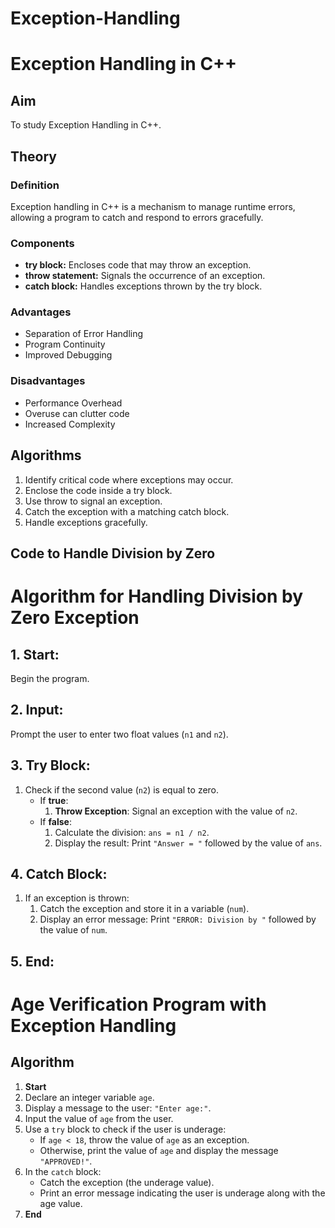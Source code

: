 # Exception-Handling
<html lang="en">
<head>
    <meta charset="UTF-8">
    <meta name="viewport" content="width=device-width, initial-scale=1.0">
    <title>Exception Handling in C++</title>
</head>
<body>
    <h1>Exception Handling in C++</h1>

 <h2>Aim</h2>
    <p>To study Exception Handling in C++.</p>

<h2>Theory</h2>
    <h3>Definition</h3>
    <p>Exception handling in C++ is a mechanism to manage runtime errors, allowing a program to catch and respond to errors gracefully.</p>
    <h3>Components</h3>
    <ul>
        <li><strong>try block:</strong> Encloses code that may throw an exception.</li>
        <li><strong>throw statement:</strong> Signals the occurrence of an exception.</li>
        <li><strong>catch block:</strong> Handles exceptions thrown by the try block.</li>
    </ul>

  <h3>Advantages</h3>
    <ul>
        <li>Separation of Error Handling</li>
        <li>Program Continuity</li>
        <li>Improved Debugging</li>
    </ul>

  <h3>Disadvantages</h3>
    <ul>
        <li>Performance Overhead</li>
        <li>Overuse can clutter code</li>
        <li>Increased Complexity</li>
    </ul>

 <h2>Algorithms</h2>
    <ol>
        <li>Identify critical code where exceptions may occur.</li>
        <li>Enclose the code inside a try block.</li>
        <li>Use throw to signal an exception.</li>
        <li>Catch the exception with a matching catch block.</li>
        <li>Handle exceptions gracefully.</li>
    </ol>

 <h2>Code to Handle Division by Zero</h2>
<h1>Algorithm for Handling Division by Zero Exception</h1>

<h2>1. Start:</h2>
    <p>Begin the program.</p>

 <h2>2. Input:</h2>
    <p>Prompt the user to enter two float values (<code>n1</code> and <code>n2</code>).</p>

 <h2>3. Try Block:</h2>
 <ol>
        <li>Check if the second value (<code>n2</code>) is equal to zero.
            <ul>
                <li>If <strong>true</strong>:
                    <ol>
                        <li><strong>Throw Exception</strong>: Signal an exception with the value of <code>n2</code>.</li>
                    </ol>
                </li>
                <li>If <strong>false</strong>:
                    <ol>
                        <li>Calculate the division: <code>ans = n1 / n2</code>.</li>
                        <li>Display the result: Print <code>"Answer = "</code> followed by the value of <code>ans</code>.</li>
                    </ol>
                </li>
            </ul>
        </li>
    </ol>

<h2>4. Catch Block:</h2>
    <ol>
        <li>If an exception is thrown:
            <ol>
                <li>Catch the exception and store it in a variable (<code>num</code>).</li>
                <li>Display an error message: Print <code>"ERROR: Division by "</code> followed by the value of <code>num</code>.</li>
            </ol>
        </li>
    </ol>

<h2>5. End:</h2>
<h1>Age Verification Program with Exception Handling</h1>

<h2>Algorithm</h2>
    <ol>
        <li><strong>Start</strong></li>
        <li>Declare an integer variable <code>age</code>.</li>
        <li>Display a message to the user: <code>"Enter age:"</code>.</li>
        <li>Input the value of <code>age</code> from the user.</li>
        <li>Use a <code>try</code> block to check if the user is underage:
            <ul>
                <li>If <code>age &lt; 18</code>, throw the value of <code>age</code> as an exception.</li>
                <li>Otherwise, print the value of <code>age</code> and display the message <code>"APPROVED!"</code>.</li>
            </ul>
        </li>
        <li>In the <code>catch</code> block:
            <ul>
                <li>Catch the exception (the underage value).</li>
                <li>Print an error message indicating the user is underage along with the age value.</li>
            </ul>
        </li>
        <li><strong>End</strong></li>
    </ol>

</body>
</html>
